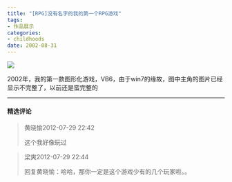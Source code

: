 ```yaml
---
title: "[RPG]没有名字的我的第一个RPG游戏"
tags:
- 作品展示
categories:
- childhoods
date: 2002-08-31
---
```


![](1.jpg)

2002年，我的第一款图形化游戏，VB6，由于win7的缘故，图中主角的图片已经显示不完整了，以前还是蛮完整的

---
#### 精选评论

> 黄晓愉2012-07-29 22:42
>
>  这个我好像玩过

> 梁爽2012-07-29 22:44
>
> 回复黄晓愉：哈哈，那你一定是这个游戏少有的几个玩家啦。。
